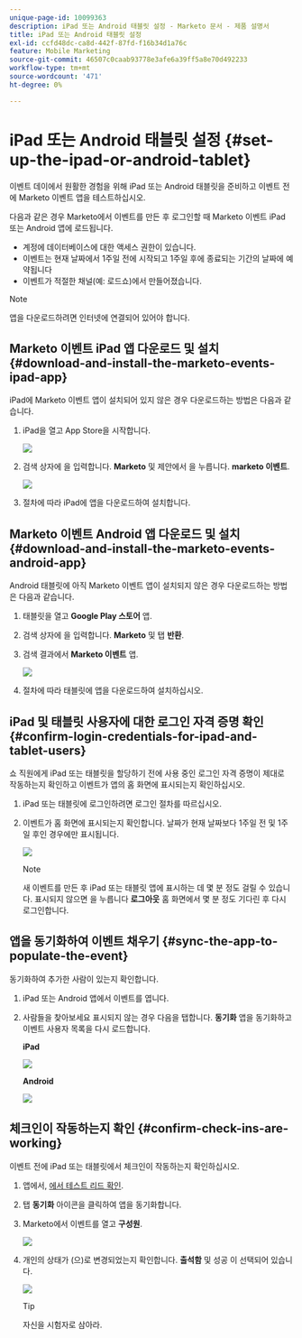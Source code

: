 ```yaml
---
unique-page-id: 10099363
description: iPad 또는 Android 태블릿 설정 - Marketo 문서 - 제품 설명서
title: iPad 또는 Android 태블릿 설정
exl-id: ccfd48dc-ca8d-442f-87fd-f16b34d1a76c
feature: Mobile Marketing
source-git-commit: 46507c0caab93778e3afe6a39ff5a8e70d492233
workflow-type: tm+mt
source-wordcount: '471'
ht-degree: 0%

---
```


# iPad 또는 Android 태블릿 설정 {#set-up-the-ipad-or-android-tablet}

이벤트 데이에서 원활한 경험을 위해 iPad 또는 Android 태블릿을 준비하고 이벤트 전에 Marketo 이벤트 앱을 테스트하십시오.

다음과 같은 경우 Marketo에서 이벤트를 만든 후 로그인할 때 Marketo 이벤트 iPad 또는 Android 앱에 로드됩니다.

* 계정에 데이터베이스에 대한 액세스 권한이 있습니다.
* 이벤트는 현재 날짜에서 1주일 전에 시작되고 1주일 후에 종료되는 기간의 날짜에 예약됩니다
* 이벤트가 적절한 채널(예: 로드쇼)에서 만들어졌습니다.

>[!NOTE]
>
>앱을 다운로드하려면 인터넷에 연결되어 있어야 합니다.

## Marketo 이벤트 iPad 앱 다운로드 및 설치 {#download-and-install-the-marketo-events-ipad-app}

iPad에 Marketo 이벤트 앱이 설치되어 있지 않은 경우 다운로드하는 방법은 다음과 같습니다.

1. iPad을 열고 App Store을 시작합니다.

   ![](assets/set-up-the-ipad-or-android-tablet-1.png)

1. 검색 상자에 을 입력합니다. **Marketo** 및 제안에서 을 누릅니다. **marketo 이벤트**.

   ![](assets/set-up-the-ipad-or-android-tablet-2.png)

1. 절차에 따라 iPad에 앱을 다운로드하여 설치합니다.

## Marketo 이벤트 Android 앱 다운로드 및 설치 {#download-and-install-the-marketo-events-android-app}

Android 태블릿에 아직 Marketo 이벤트 앱이 설치되지 않은 경우 다운로드하는 방법은 다음과 같습니다.

1. 태블릿을 열고 **Google Play 스토어** 앱.
1. 검색 상자에 을 입력합니다. **Marketo** 및 탭 **반환**.
1. 검색 결과에서 **Marketo 이벤트** 앱.

   ![](assets/set-up-the-ipad-or-android-tablet-3.png)

1. 절차에 따라 태블릿에 앱을 다운로드하여 설치하십시오.

## iPad 및 태블릿 사용자에 대한 로그인 자격 증명 확인 {#confirm-login-credentials-for-ipad-and-tablet-users}

쇼 직원에게 iPad 또는 태블릿을 할당하기 전에 사용 중인 로그인 자격 증명이 제대로 작동하는지 확인하고 이벤트가 앱의 홈 화면에 표시되는지 확인하십시오.

1. iPad 또는 태블릿에 로그인하려면 로그인 절차를 따르십시오.
1. 이벤트가 홈 화면에 표시되는지 확인합니다. 날짜가 현재 날짜보다 1주일 전 및 1주일 후인 경우에만 표시됩니다.

   ![](assets/set-up-the-ipad-or-android-tablet-4.png)

   >[!NOTE]
   >
   >새 이벤트를 만든 후 iPad 또는 태블릿 앱에 표시하는 데 몇 분 정도 걸릴 수 있습니다. 표시되지 않으면 을 누릅니다 **로그아웃** 홈 화면에서 몇 분 정도 기다린 후 다시 로그인합니다.

## 앱을 동기화하여 이벤트 채우기 {#sync-the-app-to-populate-the-event}

동기화하여 추가한 사람이 있는지 확인합니다.

1. iPad 또는 Android 앱에서 이벤트를 엽니다.
1. 사람들을 찾아보세요 표시되지 않는 경우 다음을 탭합니다. **동기화** 앱을 동기화하고 이벤트 사용자 목록을 다시 로드합니다.

   **iPad**

   ![](assets/set-up-the-ipad-or-android-tablet-5.png)

   **Android**

   ![](assets/set-up-the-ipad-or-android-tablet-6.png)

## 체크인이 작동하는지 확인 {#confirm-check-ins-are-working}

이벤트 전에 iPad 또는 태블릿에서 체크인이 작동하는지 확인하십시오.

1. 앱에서, [에서 테스트 리드 확인](/help/marketo/product-docs/core-marketo-concepts/mobile-apps/event-check-in/check-people-into-your-event-from-your-tablet.md).
1. 탭 **동기화** 아이콘을 클릭하여 앱을 동기화합니다.
1. Marketo에서 이벤트를 열고 **구성원**.

   ![](assets/set-up-the-ipad-or-android-tablet-7.png)

1. 개인의 상태가 (으)로 변경되었는지 확인합니다. **출석함** 및 성공 이 선택되어 있습니다.

   ![](assets/set-up-the-ipad-or-android-tablet-8.png)

   >[!TIP]
   >
   >자신을 시험자로 삼아라.
